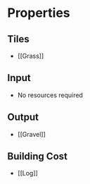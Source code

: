 # Properties
## Tiles
- [[Grass]]

## Input
- No resources required

## Output
- [[Gravel]]

## Building Cost
- [[Log]]